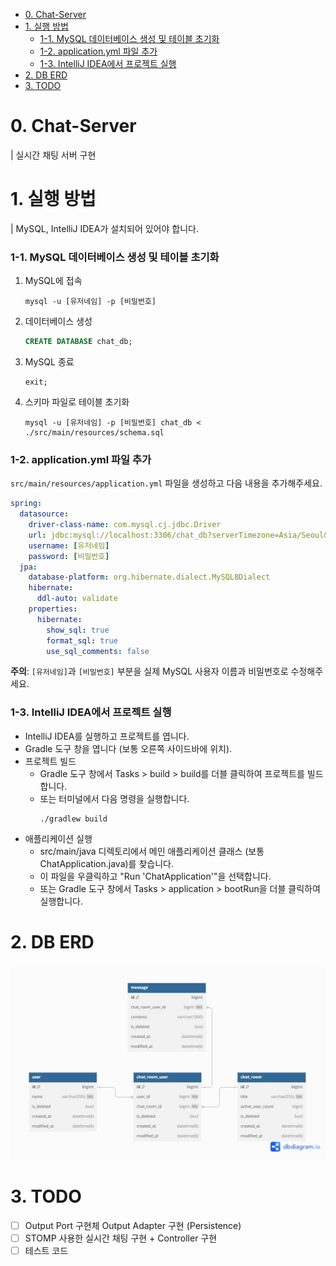 
- [0. Chat-Server](#0-chat-server)
- [1. 실행 방법](#1-실행-방법)
    - [1-1. MySQL 데이터베이스 생성 및 테이블 초기화](#1-1-mysql-데이터베이스-생성-및-테이블-초기화)
    - [1-2. application.yml 파일 추가](#1-2-applicationyml-파일-추가)
    - [1-3. IntelliJ IDEA에서 프로젝트 실행](#1-3-intellij-idea에서-프로젝트-실행)
- [2. DB ERD](#2-db-erd)
- [3. TODO](#3-todo)

# 0. Chat-Server
| 실시간 채팅 서버 구현

# 1. 실행 방법
| MySQL, IntelliJ IDEA가 설치되어 있어야 합니다.

### 1-1. MySQL 데이터베이스 생성 및 테이블 초기화

1. MySQL에 접속
   ```
   mysql -u [유저네임] -p [비밀번호]
   ```

2. 데이터베이스 생성
   ```sql
   CREATE DATABASE chat_db;
   ```

3. MySQL 종료
   ```
   exit;
   ```

4. 스키마 파일로 테이블 초기화
   ```
   mysql -u [유저네임] -p [비밀번호] chat_db < ./src/main/resources/schema.sql
   ```

### 1-2. application.yml 파일 추가

`src/main/resources/application.yml` 파일을 생성하고 다음 내용을 추가해주세요.

```yaml
spring:
  datasource:
    driver-class-name: com.mysql.cj.jdbc.Driver
    url: jdbc:mysql://localhost:3306/chat_db?serverTimezone=Asia/Seoul&characterEncoding=UTF-8
    username: [유저네임]
    password: [비밀번호]
  jpa:
    database-platform: org.hibernate.dialect.MySQL8Dialect
    hibernate:
      ddl-auto: validate
    properties:
      hibernate:
        show_sql: true
        format_sql: true
        use_sql_comments: false
```

**주의**: `[유저네임]`과 `[비밀번호]` 부분을 실제 MySQL 사용자 이름과 비밀번호로 수정해주세요.

### 1-3. IntelliJ IDEA에서 프로젝트 실행
- IntelliJ IDEA를 실행하고 프로젝트를 엽니다.
- Gradle 도구 창을 엽니다 (보통 오른쪽 사이드바에 위치).
- 프로젝트 빌드
  - Gradle 도구 창에서 Tasks > build > build를 더블 클릭하여 프로젝트를 빌드합니다.
  - 또는 터미널에서 다음 명령을 실행합니다.
    ```
    ./gradlew build
    ```
- 애플리케이션 실행
  - src/main/java 디렉토리에서 메인 애플리케이션 클래스 (보통 ChatApplication.java)를 찾습니다.
  - 이 파일을 우클릭하고 "Run 'ChatApplication'"을 선택합니다.
  - 또는 Gradle 도구 창에서 Tasks > application > bootRun을 더블 클릭하여 실행합니다.


# 2. DB ERD
![ERD](./img/chat-server-db.png)

# 3. TODO
- [ ] Output Port 구현체 Output Adapter 구현 (Persistence)
- [ ] STOMP 사용한 실시간 채팅 구현 + Controller 구현
- [ ] 테스트 코드